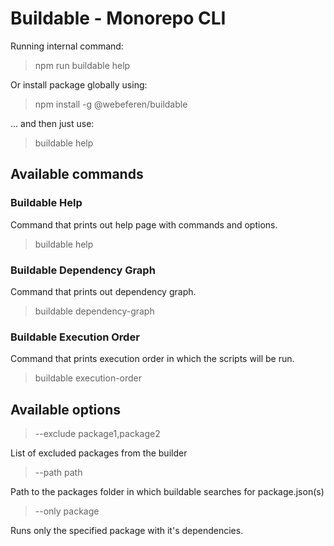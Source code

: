 # Buildable - Monorepo CLI

Running internal command:
> npm run buildable help

Or install package globally using:
> npm install -g @webeferen/buildable

... and then just use:
> buildable help

## Available commands

### Buildable Help

Command that prints out help page with commands and options.
> buildable help

### Buildable Dependency Graph

Command that prints out dependency graph.
> buildable dependency-graph

### Buildable Execution Order

Command that prints execution order in which the scripts will be run.
> buildable execution-order

## Available options

> --exclude package1,package2

List of excluded packages from the builder

> --path path

Path to the packages folder in which buildable searches for package.json(s)

> --only package

Runs only the specified package with it's dependencies.
